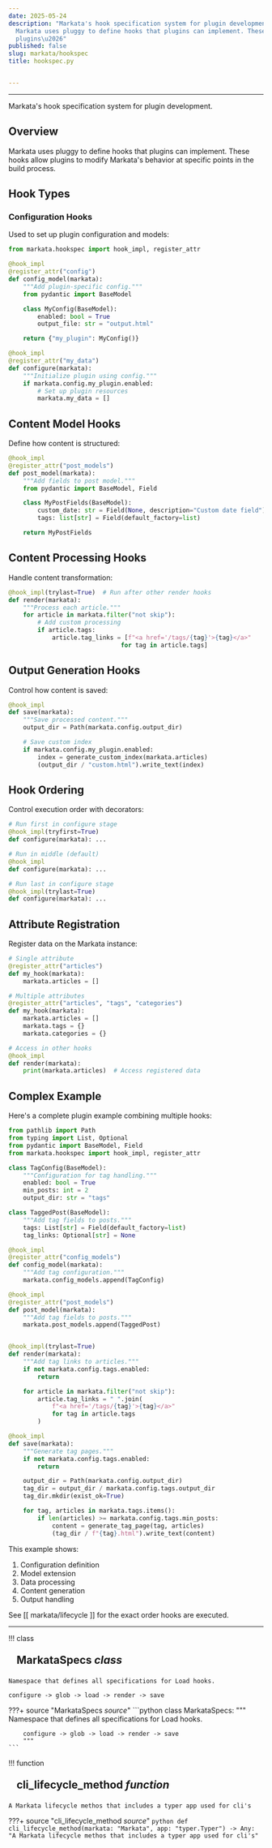 ```yaml
---
date: 2025-05-24
description: "Markata's hook specification system for plugin development. Overview
  Markata uses pluggy to define hooks that plugins can implement. These hooks allow
  plugins\u2026"
published: false
slug: markata/hookspec
title: hookspec.py


---
```


---

Markata's hook specification system for plugin development.

## Overview

Markata uses pluggy to define hooks that plugins can implement. These hooks allow plugins
to modify Markata's behavior at specific points in the build process.

## Hook Types

### Configuration Hooks

Used to set up plugin configuration and models:

```python
from markata.hookspec import hook_impl, register_attr

@hook_impl
@register_attr("config")
def config_model(markata):
    """Add plugin-specific config."""
    from pydantic import BaseModel

    class MyConfig(BaseModel):
        enabled: bool = True
        output_file: str = "output.html"

    return {"my_plugin": MyConfig()}

@hook_impl
@register_attr("my_data")
def configure(markata):
    """Initialize plugin using config."""
    if markata.config.my_plugin.enabled:
        # Set up plugin resources
        markata.my_data = []
```

## Content Model Hooks

Define how content is structured:

```python
@hook_impl
@register_attr("post_models")
def post_model(markata):
    """Add fields to post model."""
    from pydantic import BaseModel, Field

    class MyPostFields(BaseModel):
        custom_date: str = Field(None, description="Custom date field")
        tags: list[str] = Field(default_factory=list)

    return MyPostFields
```

## Content Processing Hooks

Handle content transformation:

```python
@hook_impl(trylast=True)  # Run after other render hooks
def render(markata):
    """Process each article."""
    for article in markata.filter("not skip"):
        # Add custom processing
        if article.tags:
            article.tag_links = [f"<a href='/tags/{tag}'>{tag}</a>"
                               for tag in article.tags]
```

## Output Generation Hooks

Control how content is saved:

```python
@hook_impl
def save(markata):
    """Save processed content."""
    output_dir = Path(markata.config.output_dir)

    # Save custom index
    if markata.config.my_plugin.enabled:
        index = generate_custom_index(markata.articles)
        (output_dir / "custom.html").write_text(index)
```

## Hook Ordering

Control execution order with decorators:

```python
# Run first in configure stage
@hook_impl(tryfirst=True)
def configure(markata): ...

# Run in middle (default)
@hook_impl
def configure(markata): ...

# Run last in configure stage
@hook_impl(trylast=True)
def configure(markata): ...
```

## Attribute Registration

Register data on the Markata instance:

```python
# Single attribute
@register_attr("articles")
def my_hook(markata):
    markata.articles = []

# Multiple attributes
@register_attr("articles", "tags", "categories")
def my_hook(markata):
    markata.articles = []
    markata.tags = {}
    markata.categories = {}

# Access in other hooks
@hook_impl
def render(markata):
    print(markata.articles)  # Access registered data
```

## Complex Example

Here's a complete plugin example combining multiple hooks:

```python
from pathlib import Path
from typing import List, Optional
from pydantic import BaseModel, Field
from markata.hookspec import hook_impl, register_attr

class TagConfig(BaseModel):
    """Configuration for tag handling."""
    enabled: bool = True
    min_posts: int = 2
    output_dir: str = "tags"

class TaggedPost(BaseModel):
    """Add tag fields to posts."""
    tags: List[str] = Field(default_factory=list)
    tag_links: Optional[str] = None

@hook_impl
@register_attr("config_models")
def config_model(markata):
    """Add tag configuration."""
    markata.config_models.append(TagConfig)

@hook_impl
@register_attr("post_models")
def post_model(markata):
    """Add tag fields to posts."""
    markata.post_models.append(TaggedPost)


@hook_impl(trylast=True)
def render(markata):
    """Add tag links to articles."""
    if not markata.config.tags.enabled:
        return

    for article in markata.filter("not skip"):
        article.tag_links = " ".join(
            f"<a href='/tags/{tag}'>{tag}</a>"
            for tag in article.tags
        )

@hook_impl
def save(markata):
    """Generate tag pages."""
    if not markata.config.tags.enabled:
        return

    output_dir = Path(markata.config.output_dir)
    tag_dir = output_dir / markata.config.tags.output_dir
    tag_dir.mkdir(exist_ok=True)

    for tag, articles in markata.tags.items():
        if len(articles) >= markata.config.tags.min_posts:
            content = generate_tag_page(tag, articles)
            (tag_dir / f"{tag}.html").write_text(content)
```

This example shows:
1. Configuration definition
2. Model extension
3. Data processing
4. Content generation
5. Output handling

See [[ markata/lifecycle ]] for the exact order hooks are executed.

---

!!! class
    <h2 id="MarkataSpecs" class="admonition-title" style="margin: 0; padding: .5rem 1rem;">MarkataSpecs <em class="small">class</em></h2>

    Namespace that defines all specifications for Load hooks.

    configure -> glob -> load -> render -> save

???+ source "MarkataSpecs <em class='small'>source</em>"
    ```python
    class MarkataSpecs:
        """
        Namespace that defines all specifications for Load hooks.

        configure -> glob -> load -> render -> save
        """
    ```
!!! function
    <h2 id="cli_lifecycle_method" class="admonition-title" style="margin: 0; padding: .5rem 1rem;">cli_lifecycle_method <em class="small">function</em></h2>

    A Markata lifecycle methos that includes a typer app used for cli's

???+ source "cli_lifecycle_method <em class='small'>source</em>"
    ```python
    def cli_lifecycle_method(markata: "Markata", app: "typer.Typer") -> Any:
        "A Markata lifecycle methos that includes a typer app used for cli's"
    ```